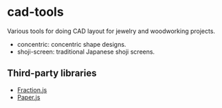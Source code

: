 # cad-tools

Various tools for doing CAD layout for jewelry and woodworking projects.

* concentric: concentric shape designs.
* shoji-screen: traditional Japanese shoji screens.

## Third-party libraries

* [Fraction.js](https://github.com/infusion/Fraction.js)
* [Paper.js](http://paperjs.org)